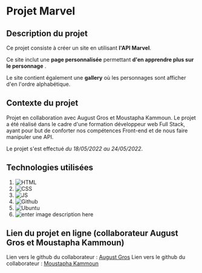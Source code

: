 # Projet Marvel

## Description du projet

Ce projet consiste à créer un site en utilisant **l'API Marvel**. 

Ce site inclut une **page personnalisée** permettant **d'en apprendre plus sur le personnage** . 

Le site contient également une **gallery** où les personnages sont afficher d'en l'ordre alphabétique.

## Contexte du projet

Projet en collaboration avec August Gros et Moustapha Kammoun. Le projet a été réalisé dans le cadre d'une formation développeur web Full Stack, ayant pour but de conforter nos compétences Front-end et de nous faire manipuler une API. 

Le projet s'est effectué *du 18/05/2022 au 24/05/2022*.


##  Technologies utilisées

1. ![HTML](https://img.shields.io/badge/HTML5-E34F26?style=for-the-badge&logo=html5&logoColor=white)
2. ![CSS](https://img.shields.io/badge/CSS3-1572B6?style=for-the-badge&logo=css3&logoColor=white)
3. ![JS](https://img.shields.io/badge/JavaScript-323330?style=for-the-badge&logo=javascript&logoColor=F7DF1E)
4. ![Github](https://img.shields.io/badge/GitHub-100000?style=for-the-badge&logo=github&logoColor=white)
5. ![Ubuntu](https://img.shields.io/badge/Ubuntu-E95420?style=for-the-badge&logo=ubuntu&logoColor=white)
6. ![enter image description here](https://adriens1010.promo-106.codeur.online/images/made-with-figma.svg)

## Lien du projet en ligne (collaborateur August Gros et Moustapha Kammoun)

Lien vers le github du collaborateur : [August Gros](https://github.com/Ogust25?target=_blank)
Lien vers le github du collaborateur : [Moustapha Kammoun](https://github.com/MoustaphaKammoun?target=_blank)